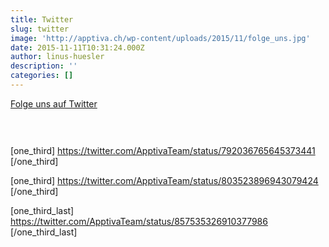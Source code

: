 ```yaml
---
title: Twitter
slug: twitter
image: 'http://apptiva.ch/wp-content/uploads/2015/11/folge_uns.jpg'
date: 2015-11-11T10:31:24.000Z
author: linus-huesler
description: ''
categories: []
---
```


<div data-effect="fadeInUp" class="animated fadeInUp" style="padding-bottom: 30px;">
<p class="twitter-feed-icon"><i class="fa fa-twitter"></i></p>
<p class="twitter-author"><a href="http://twitter.com/ApptivaTeam" target="_blank">Folge uns auf Twitter</a></p>

</div>

[one_third]
https://twitter.com/ApptivaTeam/status/792036765645373441
[/one_third]

[one_third]
https://twitter.com/ApptivaTeam/status/803523896943079424
[/one_third]

[one_third_last]
https://twitter.com/ApptivaTeam/status/857535326910377986
[/one_third_last]